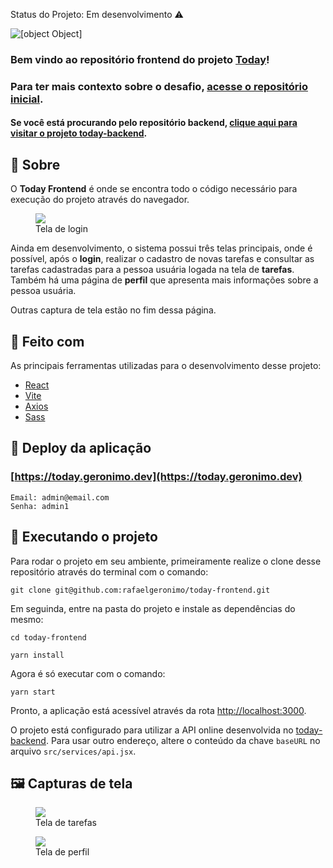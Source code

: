 Status do Projeto: Em desenvolvimento :warning:

![[object Object]](https://socialify.git.ci/rafaelgeronimo/today-frontend/image?description=1&descriptionEditable=%5B%20T%20O%20D%20A%20Y%20%5D%20-%20%0AF%20R%20O%20N%20T%20E%20N%20D&font=KoHo&language=1&name=1&owner=1&pattern=Plus&theme=Light)

### Bem vindo ao repositório **frontend** do projeto [Today](https://github.com/rafaelgeronimo/today)!

### Para ter mais contexto sobre o desafio, [acesse o repositório inicial](https://github.com/rafaelgeronimo/today).

#### Se  você está procurando pelo repositório **backend**, [clique aqui para visitar o projeto **today-backend**](https://github.com/rafaelgeronimo/today-backend).


## :book: Sobre
O **Today Frontend** é onde se encontra todo o código necessário para execução do projeto através do navegador.

<figure>
    <img src="https://i.imgur.com/fjcTOVf.png" />
    <figcaption>Tela de login</figcaption>
</figure>

Ainda em desenvolvimento, o sistema possui três telas principais, onde é possível, após o **login**, realizar o cadastro de novas tarefas e consultar as tarefas cadastradas para a pessoa usuária logada na tela de **tarefas**. Também há uma página de **perfil** que apresenta mais informações sobre a pessoa usuária.

Outras captura de tela estão no fim dessa página.


## :art: Feito com 
As principais ferramentas utilizadas para o desenvolvimento desse projeto:
- [React](https://pt-br.reactjs.org/)
- [Vite](https://vitejs.dev/)
- [Axios](https://axios-http.com/)
- [Sass](https://sass-lang.com/)

## :dash: Deploy da aplicação

### [https://today.geronimo.dev](https://today.geronimo.dev)
```
Email: admin@email.com
Senha: admin1
```

## :rocket: Executando o projeto
Para rodar o projeto em seu ambiente, primeiramente realize o clone desse repositório através do terminal com o comando:
```shell=
git clone git@github.com:rafaelgeronimo/today-frontend.git
```

Em seguinda, entre na pasta do projeto e instale as dependências do mesmo:
```shell=
cd today-frontend

yarn install
```

Agora é só executar com o comando:
```shell=
yarn start
```

Pronto, a aplicação está acessível através da rota [http://localhost:3000](http://localhost:3000).

O projeto está configurado para utilizar a API online desenvolvida no [today-backend](https://github.com/rafaelgeronimo/today-backend).
Para usar outro endereço, altere o conteúdo da chave `baseURL` no arquivo `src/services/api.jsx`.

## 🖼 Capturas de tela

<figure>
    <img src="https://i.imgur.com/1GSfOkU.png" />
    <figcaption>Tela de tarefas</figcaption>
</figure>

<figure>
    <img src="https://i.imgur.com/NLuIMXu.png" />
    <figcaption>Tela de perfil</figcaption>
</figure>
